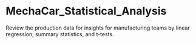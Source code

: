 # MechaCar_Statistical_Analysis
Review the production data for insights for manufacturing teams by linear regression, summary statistics, and t-tests.
